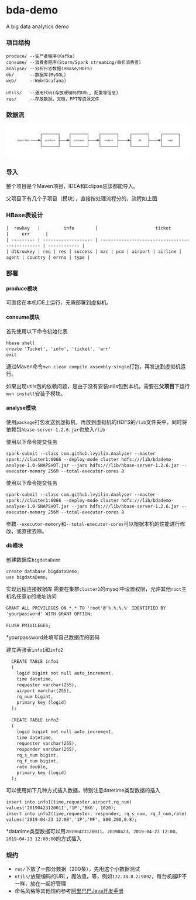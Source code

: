 # bda-demo
A big data analytics demo

### 项目结构
```text
produce/ --生产者程序(Kafka)
consume/ --消费者程序(Storm/Spark streaming/单机消费者)
analyse/ --分析日志数据(HBase/HDFS)
db/      --数据库(MySQL)
web/     --Web(Grafana)

utils/   --通用代码(存放硬编码的URL, 配置等信息)
res/     --存放数据，文档，PPT等资源文件
```

### 数据流
![模块](res/module.png)

### 导入
整个项目是个Maven项目，IDEA和Eclipse应该都能导入。

父项目下有几个子项目（模块），直接按处理流程分的，流程如上图

### HBase表设计
```text
|  rowkey   |         info        |                      ticket                     |     err      |
| --------- | ------------------- | ----------------------------------------------- | ------------ |
| dt&rowkey | req | res | success | mac | pcm | airport | airline | agent | country | errno | type |

```

### 部署
#### produce模块
可直接在本机IDE上运行，无需部署到虚拟机。
#### consume模块
首先使用以下命令初始化表
```shell
hbase shell
create 'Ticket', 'info', 'ticket', 'err'
exit
```
通过Maven命令`mvn clean compile assembly:single`打包，再发送到虚拟机运行。

如果出现utils包的依赖问题，是由于没有安装utils包到本机，需要在**父项目**下运行`mvn install`安装子模块。
#### analyse模块
使用`package`打包发送到虚拟机，再放到虚拟机的HDFS的`/lib`文件夹中，同时将依赖包`hbase-server-1.2.6.jar`也放入`/lib`

使用以下命令提交任务
```shell
spark-submit --class com.github.lvyilin.Analyser --master spark://cluster1:6066 --deploy-mode cluster hdfs:///lib/bdademo-analyse-1.0-SNAPSHOT.jar --jars hdfs:///lib/hbase-server-1.2.6.jar --executor-memory 256M --total-executor-cores 8
```

使用以下命令提交任务
```shell
spark-submit --class com.github.lvyilin.Analyser --master spark://cluster1:6066 --deploy-mode cluster hdfs:///lib/bdademo-analyse-1.0-SNAPSHOT.jar --jars hdfs:///lib/hbase-server-1.2.6.jar --executor-memory 256M --total-executor-cores 8
```
参数`--executor-memory`和`--total-executor-cores`可以根据本机的性能进行修改，或直接去除。

#### db模块
创建数据库`bigdataDemo`
```shell
create database bigdataDemo;
use bigdataDemo;
```

实现远程连接数据库
需要在集群`cluster2`的mysql中设置权限，允许其他`root`主机名任意ip的地址访问
```shell
GRANT ALL PRIVILEGES ON *.* TO 'root'@'%.%.%.%' IDENTIFIED BY 'yourpassword' WITH GRANT OPTION;

FLUSH PRIVILEGES;
```
*yourpassword处填写自己数据库的密码

建立两张表`info1`和`info2`
```shell
  CREATE TABLE info1
  (
    logid bigint not null auto_increment,
    time datetime,
    requester varchar(255),
    airport varchar(255),
    rq_num bigint,
    primary key (logid)
  );
  
  CREATE TABLE info2
  (
    logid bigint not null auto_increment,
    time datetime,
    requester varchar(255),
    responder varchar(255),
    rq_s_num bigint,
    rq_f_num bigint,
    rate double,
    primary key (logid)
  );
```

可以使用如下几种方式插入数据，特别注意datetime类型数据的插入
```shell
insert into info1(time,requester,airport,rq_num) values('20190423120011','1P','BKG', 1020);
insert into info2(time,requester, responder, rq_s_num, rq_f_num,rate) values('2019-04-23 12:00','1P','MF', 800,200,0.8);
```
*datatime类型数据可以用`20190423120011`、`20190423`、`2019-04-23 12:00`、`2019-04-23 12:00:00`的方式插入
### 规约
- `res/`下放了一部分数据（200条），先用这个小数据测试
- `utils/`放硬编码的URL，魔法值，等，例如`172.18.0.2:9092`，每台机器IP不一样，放在一起好管理
- 命名风格等其他规约参考[阿里巴巴Java开发手册](https://github.com/alibaba/p3c/blob/master/阿里巴巴Java开发手册（详尽版）.pdf)
